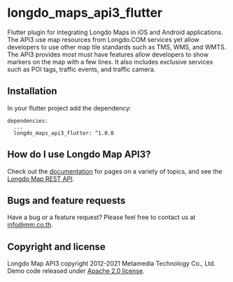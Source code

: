 # longdo_maps_api3_flutter
Flutter plugin for integrating Longdo Maps in iOS and Android applications. The API3 use map resources from Longdo.COM services yet allow developers to use other map tile standards such as TMS, WMS, and WMTS. The API3 provides most must have features allow developers to show markers on the map with a few lines. It also includes exclusive services such as POI tags, traffic events, and traffic camera.

Installation
--------
In your flutter project add the dependency:
```
dependencies:
  ...
  longdo_maps_api3_flutter: ^1.0.0
```

How do I use Longdo Map API3?
-------------------
Check out the [documentation][1] for pages on a variety of topics, and see the [Longdo Map REST API][2].

Bugs and feature requests
--------
Have a bug or a feature request? Please feel free to contact us at [info@mm.co.th](info@mm.co.th).

Copyright and license
--------
Longdo Map API3 copyright 2012-2021 Metamedia Technology Co., Ltd. Demo code released under [Apache 2.0 license](https://github.com/MetamediaTechnology/longdo-map-demo-ios/blob/master/LICENSE).

[1]: https://map.longdo.com/docs/
[2]: http://api.longdo.com/map/doc/rest.php